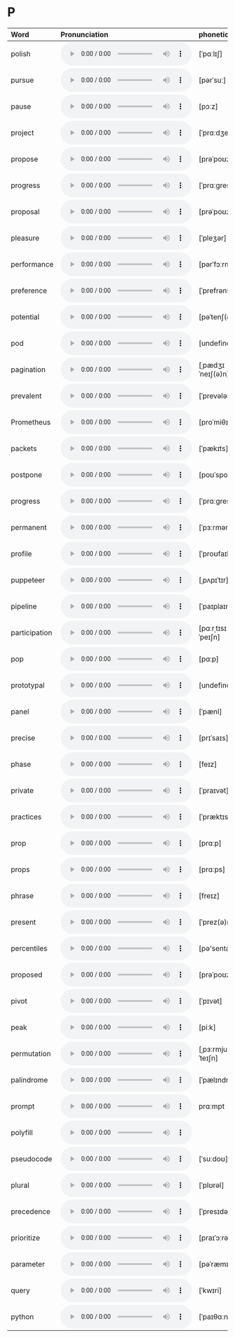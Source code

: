 
# P

| Word  | Pronunciation | phonetic |
| :-- | :-- | :-- |
| polish | <audio src="/awesome-pronunciation/public/audio/polish.mp3" controls="controls" controlslist="nodownload"></audio> | [ˈpɑːlɪʃ] |
| pursue | <audio src="/awesome-pronunciation/public/audio/pursue.mp3" controls="controls" controlslist="nodownload"></audio> | [pərˈsuː] |
| pause | <audio src="/awesome-pronunciation/public/audio/pause.mp3" controls="controls" controlslist="nodownload"></audio> | [pɔːz] |
| project | <audio src="/awesome-pronunciation/public/audio/project.mp3" controls="controls" controlslist="nodownload"></audio> | [ˈprɑːdʒekt] |
| propose | <audio src="/awesome-pronunciation/public/audio/propose.mp3" controls="controls" controlslist="nodownload"></audio> | [prəˈpoʊz] |
| progress | <audio src="/awesome-pronunciation/public/audio/progress.mp3" controls="controls" controlslist="nodownload"></audio> | [ˈprɑːɡres] |
| proposal | <audio src="/awesome-pronunciation/public/audio/proposal.mp3" controls="controls" controlslist="nodownload"></audio> | [prəˈpoʊz(ə)l] |
| pleasure | <audio src="/awesome-pronunciation/public/audio/pleasure.mp3" controls="controls" controlslist="nodownload"></audio> | [ˈpleʒər] |
| performance | <audio src="/awesome-pronunciation/public/audio/performance.mp3" controls="controls" controlslist="nodownload"></audio> | [pərˈfɔːrməns] |
| preference | <audio src="/awesome-pronunciation/public/audio/preference.mp3" controls="controls" controlslist="nodownload"></audio> | [ˈprefrəns] |
| potential | <audio src="/awesome-pronunciation/public/audio/potential.mp3" controls="controls" controlslist="nodownload"></audio> | [pəˈtenʃ(ə)l] |
| pod | <audio src="/awesome-pronunciation/public/audio/pod.mp3" controls="controls" controlslist="nodownload"></audio> | [undefined] |
| pagination | <audio src="/awesome-pronunciation/public/audio/pagination.mp3" controls="controls" controlslist="nodownload"></audio> | [ˌpædʒɪˈneɪʃ(ə)n] |
| prevalent | <audio src="/awesome-pronunciation/public/audio/prevalent.mp3" controls="controls" controlslist="nodownload"></audio> | [ˈprevələnt] |
| Prometheus | <audio src="/awesome-pronunciation/public/audio/Prometheus.mp3" controls="controls" controlslist="nodownload"></audio> | [proˈmiθɪəs] |
| packets | <audio src="/awesome-pronunciation/public/audio/packets.mp3" controls="controls" controlslist="nodownload"></audio> | [ˈpækɪts] |
| postpone | <audio src="/awesome-pronunciation/public/audio/postpone.mp3" controls="controls" controlslist="nodownload"></audio> | [poʊˈspoʊn] |
| progress | <audio src="/awesome-pronunciation/public/audio/progress.mp3" controls="controls" controlslist="nodownload"></audio> | [ˈprɑːɡres] |
| permanent | <audio src="/awesome-pronunciation/public/audio/permanent.mp3" controls="controls" controlslist="nodownload"></audio> | [ˈpɜːrmənənt] |
| profile | <audio src="/awesome-pronunciation/public/audio/profile.mp3" controls="controls" controlslist="nodownload"></audio> | [ˈproʊfaɪl] |
| puppeteer | <audio src="/awesome-pronunciation/public/audio/puppeteer.mp3" controls="controls" controlslist="nodownload"></audio> | [ˌpʌpɪˈtɪr] |
| pipeline | <audio src="/awesome-pronunciation/public/audio/pipeline.mp3" controls="controls" controlslist="nodownload"></audio> | [ˈpaɪplaɪn] |
| participation | <audio src="/awesome-pronunciation/public/audio/participation.mp3" controls="controls" controlslist="nodownload"></audio> | [pɑːrˌtɪsɪˈpeɪʃn] |
| pop | <audio src="/awesome-pronunciation/public/audio/pop.mp3" controls="controls" controlslist="nodownload"></audio> | [pɑːp] |
| prototypal | <audio src="/awesome-pronunciation/public/audio/prototypal.mp3" controls="controls" controlslist="nodownload"></audio> | [undefined] |
| panel | <audio src="/awesome-pronunciation/public/audio/panel.mp3" controls="controls" controlslist="nodownload"></audio> | [ˈpænl] |
| precise | <audio src="/awesome-pronunciation/public/audio/precise.mp3" controls="controls" controlslist="nodownload"></audio> | [prɪˈsaɪs] |
| phase | <audio src="/awesome-pronunciation/public/audio/phase.mp3" controls="controls" controlslist="nodownload"></audio> | [feɪz] |
| private | <audio src="/awesome-pronunciation/public/audio/private.mp3" controls="controls" controlslist="nodownload"></audio> | [ˈpraɪvət] |
| practices | <audio src="/awesome-pronunciation/public/audio/practices.mp3" controls="controls" controlslist="nodownload"></audio> | [ˈpræktɪsɪz] |
| prop | <audio src="/awesome-pronunciation/public/audio/prop.mp3" controls="controls" controlslist="nodownload"></audio> | [prɑːp] |
| props | <audio src="/awesome-pronunciation/public/audio/props.mp3" controls="controls" controlslist="nodownload"></audio> | [prɑːps] |
| phrase | <audio src="/awesome-pronunciation/public/audio/phrase.mp3" controls="controls" controlslist="nodownload"></audio> | [freɪz] |
| present | <audio src="/awesome-pronunciation/public/audio/present.mp3" controls="controls" controlslist="nodownload"></audio> | [ˈprez(ə)nt] |
| percentiles | <audio src="/awesome-pronunciation/public/audio/percentiles.mp3" controls="controls" controlslist="nodownload"></audio> | [pə'sentailz] |
| proposed | <audio src="/awesome-pronunciation/public/audio/proposed.mp3" controls="controls" controlslist="nodownload"></audio> | [prəˈpoʊzd] |
| pivot | <audio src="/awesome-pronunciation/public/audio/pivot.mp3" controls="controls" controlslist="nodownload"></audio> | [ˈpɪvət] |
| peak | <audio src="/awesome-pronunciation/public/audio/peak.mp3" controls="controls" controlslist="nodownload"></audio> | [piːk] |
| permutation | <audio src="/awesome-pronunciation/public/audio/permutation.mp3" controls="controls" controlslist="nodownload"></audio> | [ˌpɜːrmjuˈteɪʃn] |
| palindrome | <audio src="/awesome-pronunciation/public/audio/palindrome.mp3" controls="controls" controlslist="nodownload"></audio> | [ˈpælɪndrəʊm] |
| prompt | <audio src="/awesome-pronunciation/public/audio/prompt.mp3" controls="controls" controlslist="nodownload"></audio> | prɑːmpt |
| polyfill | <audio src="/awesome-pronunciation/public/audio/polyfill.mp3" controls="controls" controlslist="nodownload"></audio> |  |
| pseudocode | <audio src="/awesome-pronunciation/public/audio/pseudocode.mp3" controls="controls" controlslist="nodownload"></audio> | [ˈsuːdoʊ] |
| plural | <audio src="/awesome-pronunciation/public/audio/plural.mp3" controls="controls" controlslist="nodownload"></audio> | [ˈplʊrəl] |
| precedence | <audio src="/awesome-pronunciation/public/audio/precedence.mp3" controls="controls" controlslist="nodownload"></audio> | [ˈpresɪdəns] |
| prioritize | <audio src="/awesome-pronunciation/public/audio/prioritize.mp3" controls="controls" controlslist="nodownload"></audio> | [praɪˈɔːrətaɪz] |
| parameter | <audio src="/awesome-pronunciation/public/audio/parameter.mp3" controls="controls" controlslist="nodownload"></audio> | [pəˈræmɪtər] |
| query | <audio src="/awesome-pronunciation/public/audio/query.mp3" controls="controls" controlslist="nodownload"></audio> | [ˈkwɪri] |
| python | <audio src="/awesome-pronunciation/public/audio/python.mp3" controls="controls" controlslist="nodownload"></audio> | [ˈpaɪθɑːn] |
